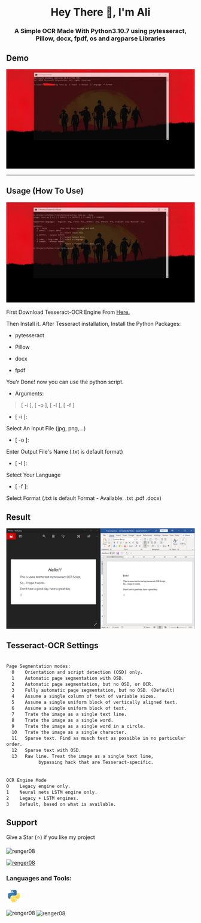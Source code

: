 <h1 align="center">Hey There 👋, I'm Ali</h1>
<h3 align="center">A Simple OCR Made With Python3.10.7 using pytesseract, Pillow, docx, fpdf, os and argparse Libraries</h3>

<h2>Demo</h2>
<img alt="Image!" src="./Images/Demo.jpg">

<hr>

<h2>Usage (How To Use)</h2>
<img alt="Usage Image" src="./Images/Usage2.png">

<p>First Download Tesseract-OCR Engine From <a href="https://github.com/UB-Mannheim/tesseract/wiki">Here.</a></p>
<p>Then Install it. After Tesseract installation, Install the Python Packages:</p>

* pytesseract

* Pillow

* docx

* fpdf

<p>You'r Done! now you can use the python script.</p>

* Arguments:
> [ -i ], [ -o ], [ -l ], [ -f ] 

* [ -i ]:
<p>Select An Input File (jpg, png,...)</p>

* [ -o ]:
<p>Enter Output File's Name (.txt is default format)</p>

* [ -l ]:
<p>Select Your Language</p>

* [ -f ]:
<p>Select Format (.txt is default Format - Available: .txt .pdf .docx)</p>

<h2>Result</h2>
<img alt="Result!" src="./Images/resault.png">

<h2>Tesseract-OCR Settings</h2>

```

Page Segmentation modes:
  0    Orientation and script detection (OSD) only.
  1    Automatic page segmentation with OSD.
  2    Automatic page segmentation, but no OSD, or OCR.
  3    Fully automatic page segmentation, but no OSD. (Default)
  4    Assume a single column of text of variable sizes.
  5    Assume a single uniform block of vertically aligned text.
  6    Assume a single uniform block of text.
  7    Trate the image as a single text line.
  8    Trate the image as a single word.
  9    Trate the image as a single word in a circle.
  10   Trate the image as a single character.
  11   Sparse text. Find as musch text as possible in no particular order.
  12   Sparse text with OSD.
  13   Raw line. Treat the image as a single text line,
			bypassing hack that are Tesseract-specific.


OCR Engine Mode
0    Legacy engine only.
1    Neural nets LSTM engine only.
2    Legacy + LSTM engines.
3    Default, based on what is available.

```


<h2>Support</h2>
<p>Give a Star (⭐) if you like my project</p>

<p align="left"> <img src="https://komarev.com/ghpvc/?username=renger08&label=Profile%20views&color=0e75b6&style=flat" alt="renger08" /> </p>

<p align="left"> <a href="https://github.com/ryo-ma/github-profile-trophy"><img src="https://github-profile-trophy.vercel.app/?username=renger08" alt="renger08" /></a> </p>

<h3 align="left">Languages and Tools:</h3>
<p align="left"> <a href="https://www.python.org" target="_blank" rel="noreferrer"> <img src="https://raw.githubusercontent.com/devicons/devicon/master/icons/python/python-original.svg" alt="python" width="40" height="40"/> </a> </p>

<p><img align="left" src="https://github-readme-stats.vercel.app/api/top-langs?username=renger08&show_icons=true&locale=en&layout=compact" alt="renger08" /></p>

<p>&nbsp;<img align="center" src="https://github-readme-stats.vercel.app/api?username=renger08&show_icons=true&locale=en" alt="renger08" /></p>
